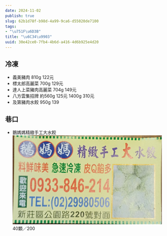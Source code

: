 ```yaml
---
date: 2024-11-02
publish: true
slug: 62b1d78f-b98d-4a99-9ca6-d55020de7100
tags:
- "\u751F\u6D3B"
title: "\u6C34\u9903"
uuid: 30e42ce0-7fb4-4b6d-a416-4d6b925e4d20
---
```

## 冷凍

- 義美豬肉 810g 122元
- 標太郎高麗菜 700g 129元
- 達人上菜豬肉高麗菜 704g 149元
- 八方雲集招牌 約560g 125元 1400g 310元
- 及第豬肉水餃 950g 139

## 巷口

- 鵝媽媽精緻手工大水餃
  ![](../959991e4-cebe-4afd-a063-c570a9a89f9f.jpg)
  40顆／200
